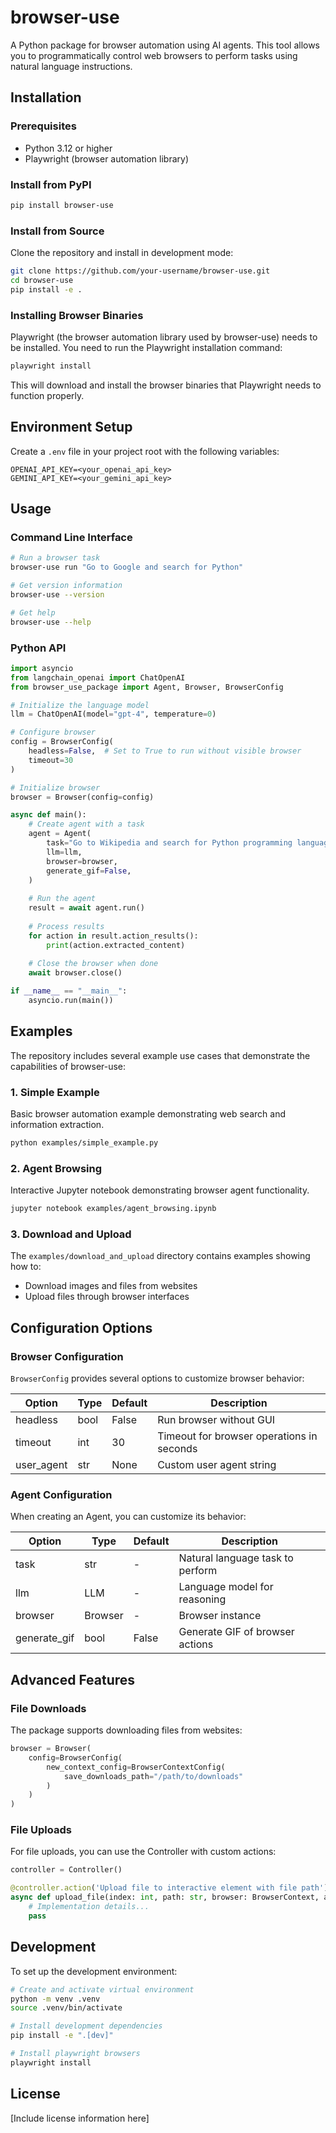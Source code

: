 # browser-use

A Python package for browser automation using AI agents. This tool allows you to programmatically control web browsers to perform tasks using natural language instructions.

## Installation

### Prerequisites

- Python 3.12 or higher
- Playwright (browser automation library)

### Install from PyPI

```bash
pip install browser-use
```

### Install from Source

Clone the repository and install in development mode:

```bash
git clone https://github.com/your-username/browser-use.git
cd browser-use
pip install -e .
```

### Installing Browser Binaries

Playwright (the browser automation library used by browser-use) needs to be installed.
You need to run the Playwright installation command:

```bash
playwright install
```

This will download and install the browser binaries that Playwright needs to function properly.

## Environment Setup

Create a `.env` file in your project root with the following variables:

```
OPENAI_API_KEY=<your_openai_api_key>
GEMINI_API_KEY=<your_gemini_api_key>
```

## Usage

### Command Line Interface

```bash
# Run a browser task
browser-use run "Go to Google and search for Python"

# Get version information
browser-use --version

# Get help
browser-use --help
```

### Python API

```python
import asyncio
from langchain_openai import ChatOpenAI
from browser_use_package import Agent, Browser, BrowserConfig

# Initialize the language model
llm = ChatOpenAI(model="gpt-4", temperature=0)

# Configure browser
config = BrowserConfig(
    headless=False,  # Set to True to run without visible browser
    timeout=30
)

# Initialize browser
browser = Browser(config=config)

async def main():
    # Create agent with a task
    agent = Agent(
        task="Go to Wikipedia and search for Python programming language",
        llm=llm,
        browser=browser,
        generate_gif=False,
    )
    
    # Run the agent
    result = await agent.run()
    
    # Process results
    for action in result.action_results():
        print(action.extracted_content)
    
    # Close the browser when done
    await browser.close()

if __name__ == "__main__":
    asyncio.run(main())
```

## Examples

The repository includes several example use cases that demonstrate the capabilities of browser-use:

### 1. Simple Example

Basic browser automation example demonstrating web search and information extraction.

```bash
python examples/simple_example.py
```

### 2. Agent Browsing

Interactive Jupyter notebook demonstrating browser agent functionality.

```bash
jupyter notebook examples/agent_browsing.ipynb
```

### 3. Download and Upload

The `examples/download_and_upload` directory contains examples showing how to:
- Download images and files from websites
- Upload files through browser interfaces

## Configuration Options

### Browser Configuration

`BrowserConfig` provides several options to customize browser behavior:

| Option | Type | Default | Description |
|--------|------|---------|-------------|
| headless | bool | False | Run browser without GUI |
| timeout | int | 30 | Timeout for browser operations in seconds |
| user_agent | str | None | Custom user agent string |

### Agent Configuration

When creating an Agent, you can customize its behavior:

| Option | Type | Default | Description |
|--------|------|---------|-------------|
| task | str | - | Natural language task to perform |
| llm | LLM | - | Language model for reasoning |
| browser | Browser | - | Browser instance |
| generate_gif | bool | False | Generate GIF of browser actions |

## Advanced Features

### File Downloads

The package supports downloading files from websites:

```python
browser = Browser(
    config=BrowserConfig(
        new_context_config=BrowserContextConfig(
            save_downloads_path="/path/to/downloads"
        )
    )
)
```

### File Uploads

For file uploads, you can use the Controller with custom actions:

```python
controller = Controller()

@controller.action('Upload file to interactive element with file path')
async def upload_file(index: int, path: str, browser: BrowserContext, available_file_paths: list[str]):
    # Implementation details...
    pass
```

## Development

To set up the development environment:

```bash
# Create and activate virtual environment
python -m venv .venv
source .venv/bin/activate

# Install development dependencies
pip install -e ".[dev]"

# Install playwright browsers
playwright install
```

## License

[Include license information here]
